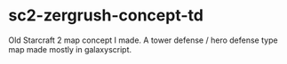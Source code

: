 # sc2-zergrush-concept-td
Old Starcraft 2 map concept I made. A tower defense / hero defense type map made mostly in galaxyscript.
